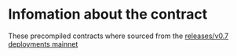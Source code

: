 # Infomation about the contract

These precompiled contracts where sourced from the [releases/v0.7 deployments mainnet](https://github.com/eth-infinitism/account-abstraction/tree/releases/v0.7) 